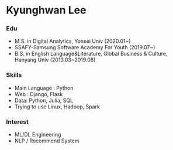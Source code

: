 # Kyunghwan Lee

### Edu

- M.S. in Digital Analytics, Yonsei Univ (2020.01~)
- SSAFY-Samsung Software Academy For Youth (2019.07~)
- B.S. in English Language&Literature, Global Business & Culture, Hanyang Univ (2013.03~2019.08)



### Skills

- Main Language : Python
- Web : Django, Flask
- Data: Python, Julia, SQL
- Trying to use Linux, Hadoop, Spark



### Interest

- ML/DL Engineering
- NLP / Recommend System